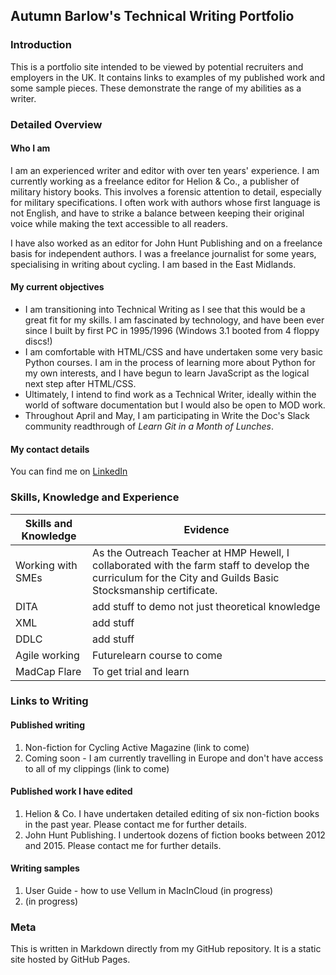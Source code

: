 ## Autumn Barlow's Technical Writing Portfolio

### Introduction

This is a portfolio site intended to be viewed by potential recruiters and employers in the UK. It contains links to examples of my published work and some sample pieces. These demonstrate the range of my abilities as a writer.

### Detailed Overview

#### Who I am

I am an experienced writer and editor with over ten years' experience. I am currently working as a freelance editor for Helion & Co., a publisher of military history books. This involves a forensic attention to detail, especially for military specifications. I often work with authors whose first language is not English, and have to strike a balance between keeping their original voice while making the text accessible to all readers. 

I have also worked as an editor for John Hunt Publishing and on a freelance basis for independent authors. I was a freelance journalist for some years, specialising in writing about cycling. I am based in the East Midlands.

#### My current objectives

- I am transitioning into Technical Writing as I see that this would be a great fit for my skills. I am fascinated by technology, and have been ever since I built by first PC in 1995/1996 (Windows 3.1 booted from 4 floppy discs!) 
- I am comfortable with HTML/CSS and have undertaken some very basic Python courses. I am in the process of learning more about Python for my own interests, and I have begun to learn JavaScript as the logical next step after HTML/CSS. 
- Ultimately, I intend to find work as a Technical Writer, ideally within the world of software documentation but I would also be open to MOD work. 
- Throughout April and May, I am participating in Write the Doc's Slack community readthrough of *Learn Git in a Month of Lunches*.

#### My contact details

You can find me on [LinkedIn](www.linkedin.com/in/autumn-barlow-writing)

### Skills, Knowledge and Experience

| Skills and Knowledge | Evidence |
| --- | --- | 
| Working with SMEs | As the Outreach Teacher at HMP Hewell, I collaborated with the farm staff to develop the curriculum for the City and Guilds Basic Stocksmanship certificate. |
| DITA | add stuff to demo not just theoretical knowledge |
| XML | add stuff |
| DDLC | add stuff |
| Agile working | Futurelearn course to come |
| MadCap Flare | To get trial and learn |

### Links to Writing

#### Published writing

1. Non-fiction for Cycling Active Magazine (link to come)
2. Coming soon - I am currently travelling in Europe and don't have access to all of my clippings (link to come)

#### Published work I have edited

1. Helion & Co. I have undertaken detailed editing of six non-fiction books in the past year. Please contact me for further details.
2. John Hunt Publishing. I undertook dozens of fiction books between 2012 and 2015. Please contact me for further details.

#### Writing samples

1. User Guide - how to use Vellum in MacInCloud (in progress)
2. (in progress)

### Meta

This is written in Markdown directly from my GitHub repository. It is a static site hosted by GitHub Pages. 


